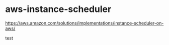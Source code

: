 # aws-instance-scheduler

https://aws.amazon.com/solutions/implementations/instance-scheduler-on-aws/

test
